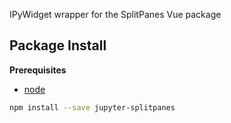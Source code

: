 IPyWidget wrapper for the SplitPanes Vue package

Package Install
---------------

**Prerequisites**
- [node](http://nodejs.org/)

```bash
npm install --save jupyter-splitpanes
```
